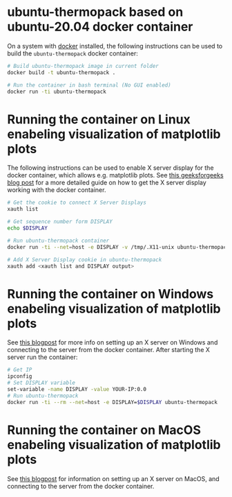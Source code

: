 # ubuntu-thermopack based on ubuntu-20.04 docker container

On a system with [docker](https://www.docker.com/) installed, the following instructions can be used to build the `ubuntu-thermopack` docker container:

```bash
# Build ubuntu-thermopack image in current folder
docker build -t ubuntu-thermopack .
```

```bash
# Run the container in bash terminal (No GUI enabled)
docker run -ti ubuntu-thermopack
```

# Running the container on Linux enabeling visualization of matplotlib plots

The following instructions can be used to enable X server display for the
docker container, which allows e.g. matplotlib plots. See [this geeksforgeeks
blog
post](https://www.geeksforgeeks.org/running-gui-applications-on-docker-in-linux/)
for a more detailed guide on how to get the X server display working with the
docker container.

```bash
# Get the cookie to connect X Server Displays
xauth list

# Get sequence number form DISPLAY
echo $DISPLAY

# Run ubuntu-thermopack container
docker run -ti --net=host -e DISPLAY -v /tmp/.X11-unix ubuntu-thermopack

# Add X Server Display cookie in ubuntu-thermopack
xauth add <xauth list and DISPLAY output>
```

# Running the container on Windows enabeling visualization of matplotlib plots

See [this
blogpost](https://dev.to/darksmile92/run-gui-app-in-linux-docker-container-on-windows-host-4kde)
for more info on setting up an X server on Windows and connecting to the server
from the docker container. After starting the X server run the container:

```bash
# Get IP
ipconfig
# Set DISPLAY variable
set-variable -name DISPLAY -value YOUR-IP:0.0
# Run ubuntu-thermopack
docker run -ti --rm --net=host -e DISPLAY=$DISPLAY ubuntu-thermopack
```

# Running the container on MacOS enabeling visualization of matplotlib plots

See [this
blogpost](https://kartoza.com/en/blog/how-to-run-a-linux-gui-application-on-osx-using-docker/)
for information on setting up an X server on MacOS, and connecting to the
server from the docker container.

